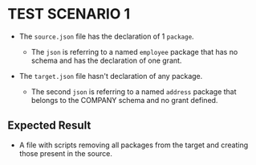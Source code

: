 # TEST SCENARIO 1

- The `source.json` file has the declaration of 1 `package`.
  - The `json` is referring to a named `employee` package that has no schema and has the declaration of one grant.

- The `target.json` file hasn't declaration of any package.
  - The second `json` is referring to a named `address` package that belongs to the COMPANY schema and no grant defined.

## Expected Result

- A file with scripts removing all packages from the target and creating those present in the source.
